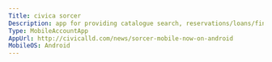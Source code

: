 ```yaml
---
Title: civica sorcer
Description: app for providing catalogue search, reservations/loans/fines for library accounts across multiple authorities.  for libraries using civica spydus.
Type: MobileAccountApp
AppUrl: http://civicalld.com/news/sorcer-mobile-now-on-android
MobileOS: Android
---
```

